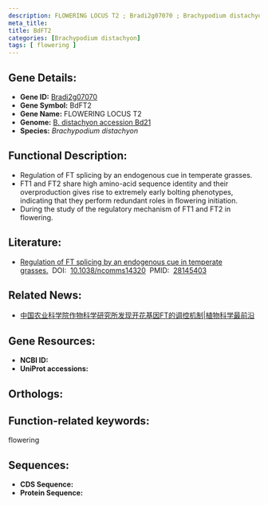 ```yaml
---
description: FLOWERING LOCUS T2 ; Bradi2g07070 ; Brachypodium distachyon
meta_title:
title: BdFT2
categories: [Brachypodium distachyon]
tags: [ flowering ]
---
```


## Gene Details:
- **Gene ID:**	[Bradi2g07070]()
- **Gene Symbol:** BdFT2
- **Gene Name:** FLOWERING LOCUS T2
- **Genome:** [B. distachyon accession Bd21]()
- **Species:** *Brachypodium distachyon*

## Functional Description:
   - Regulation of FT splicing by an endogenous cue in temperate grasses.
   - FT1 and FT2 share high amino-acid sequence identity and their overproduction gives rise to extremely early bolting phenotypes, indicating that they perform redundant roles in flowering initiation.
   - During the study of the regulatory mechanism of FT1 and FT2 in flowering.

## Literature:
   - [Regulation of FT splicing by an endogenous cue in temperate grasses.]( https://www.nature.com/articles/ncomms14320#Sec11)&nbsp;&nbsp;DOI:&nbsp;&nbsp;[10.1038/ncomms14320](https://www.nature.com/articles/ncomms14320#Sec11)&nbsp;&nbsp;PMID:&nbsp;&nbsp;[28145403](https://pubmed.ncbi.nlm.nih.gov/28145403/)

## Related News:
   - [中国农业科学院作物科学研究所发现开花基因FT的调控机制|植物科学最前沿](https://mp.weixin.qq.com/s?__biz=MzIyOTY2NDYyNQ==&mid=2247483917&idx=1&sn=dceab72a9afbd85c9051d651b2aff1fd&chksm=e8be7013dfc9f905bf1bd77772cfc5f738488e0f001e0f90ee696253238e9cfefc723851a76b&scene=27#wechat_redirect)

## Gene Resources:
- **NCBI ID:** [](https://www.ncbi.nlm.nih.gov/gene/?term=)
- **UniProt accessions:** [](https://www.uniprot.org/uniprotkb//entry)

## Orthologs:


## Function-related keywords:
flowering

## Sequences:
- **CDS Sequence:**
- **Protein Sequence:**
